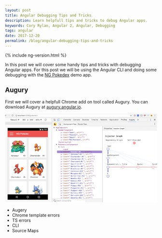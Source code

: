 ```yaml
---
layout: post
title: Angular Debugging Tips and Tricks
description: Learn helpfull tips and tricks to debug Angular apps.
keywords: Cory Rylan, Angular 2, Angular, Debugging
tags: angular
date: 2017-12-20
permalink: /blog/angular-debugging-tips-and-tricks
---
```


{% include ng-version.html %}

In this post we will cover some handy tips and tricks with debugging Angular apps. 
For this post we will be using the Angular CLI and doing some debugging with the 
[NG Pokedex](https://ng-pokedex.firebaseapp.com/) demo app.

## Augury

First we will cover a helpfull Chrome add on tool called Augury. You can download Augury at
[augury.angular.io](https://augury.angular.io/).

<img src="/assets/images/posts/2016-12-20-angular-debugging-tips-and-tricks/angular-augury.png" alt="Angular Augury debugging" bp-layout="full-width 8--max float-center" class="img-border" />

- Augery
- Chrome template errors
- TS errors 
- CLI
- Source Maps
